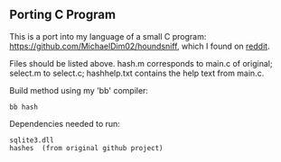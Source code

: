 ## Porting C Program

This is a port into my language of a small C program: https://github.com/MichaelDim02/houndsniff, which I found on [reddit](https://www.reddit.com/r/C_Programming/comments/kowj1i/i_wrote_a_hash_identification_tool_in_c/).

Files should be listed above. hash.m corresponds to main.c of original; select.m to select.c; hashhelp.txt contains the help text from main.c.

Build method using my 'bb' compiler:

    bb hash
    
Dependencies needed to run:

    sqlite3.dll
    hashes  (from original github project)
